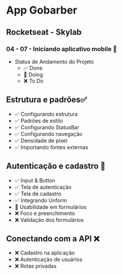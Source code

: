 # App Gobarber
## Rocketseat - Skylab
### 04 - 07 - Iniciando aplicativo mobile 📍
- Status de Andamento do Projeto
  - ✅ Done
  - 📍 Doing
  - ❌ To Do

## Estrutura e padrões✅
* ✅ Configurando estrutura
* ✅ Padrões de estilo
* ✅ Configurando StatusBar
* ✅ Configurando navegação
* ✅ Densidade de pixel
* ✅ Importando fontes externas


## Autenticação e cadastro 📍
* ✅ Input & Button
* ✅ Tela de autenticação
* ✅ Tela de cadastro
* ✅ Integrando Unform
* 📍 Usabilidade em formulários
* ❌ Foco e preenchimento
* ❌ Validação dos formulários

## Conectando com a API ❌
* ❌ Cadastro na aplicação
* ❌ Autenticação de usuários
* ❌ Rotas privadas

